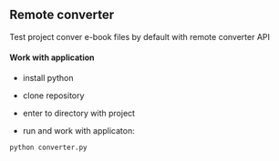 ## Remote converter

Test project conver e-book files by default with remote converter API

#### Work with application

- install python

- clone repository

- enter to directory with project

- run and work with applicaton:
```bash
python converter.py
```
